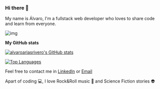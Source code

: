 ### Hi there 👋

My name is Álvaro, I'm a fullstack web developer who loves to share code and learn from everyone.

![img](https://www.codewars.com/users/alvaroariasrivero/badges/large)

<b>My GitHub stats</b>

<a href="http://www.github.com/alvaroariasrivero"><img src="https://github-readme-stats.vercel.app/api?username=alvaroariasrivero&show_icons=true&hide=&count_private=true&title_color=0891b2&text_color=ffffff&icon_color=0891b2&bg_color=1c1917&hide_border=true&show_icons=true" alt="alvaroariasrivero's GitHub stats" /></a>

<a href="https://github.com/alvaroariasrivero" align="left"><img src="https://github-readme-stats.vercel.app/api/top-langs/?username=alvaroariasrivero&langs_count=10&title_color=0891b2&text_color=ffffff&icon_color=0891b2&bg_color=1c1917&hide_border=true&locale=en&custom_title=Top%20%Languages" alt="Top Languages" /></a>


Feel free to contact me in [LinkedIn](https://www.linkedin.com/in/alvaroariasrivero/) or [Email](mailto:alvaroariasrivero92@gmail.com)

Apart of coding :computer:, I love Rock&Roll music :guitar: and Science Fiction stories :alien:

<!--
**alvaroariasrivero/alvaroariasrivero** is a ✨ _special_ ✨ repository because its `README.md` (this file) appears on your GitHub profile.

Here are some ideas to get you started:

- 🔭 I’m currently working on ...
- 🌱 I’m currently learning ...
- 👯 I’m looking to collaborate on ...
- 🤔 I’m looking for help with ...
- 💬 Ask me about ...
- 📫 How to reach me: ...
- 😄 Pronouns: ...
- ⚡ Fun fact: ...
-->
